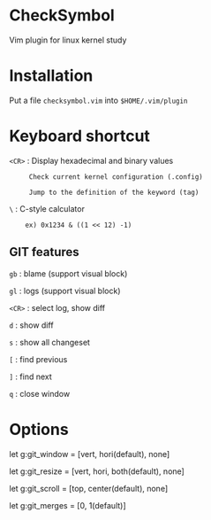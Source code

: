 # CheckSymbol
Vim plugin for linux kernel study

# Installation
Put a file `checksymbol.vim` into `$HOME/.vim/plugin`

# Keyboard shortcut
`<CR>` : Display hexadecimal and binary values

         Check current kernel configuration (.config)

         Jump to the definition of the keyword (tag)

`\`   : C-style calculator

        ex) 0x1234 & ((1 << 12) -1)

##  GIT features
`gb` : blame (support visual block)

`gl`    : logs (support visual block)

`<CR>`  : select log, show diff

`d`     : show diff

`s`     : show all changeset

`[`     : find previous

`]`     : find next

`q`     : close window

# Options
let g:git_window = [vert, hori(default), none]

let g:git_resize = [vert, hori, both(default), none]

let g:git_scroll = [top, center(default), none]

let g:git_merges = [0, 1(default)]
